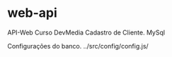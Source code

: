 # web-api
API-Web Curso DevMedia
Cadastro de Cliente.
MySql

Configurações do banco.
../src/config/config.js/

